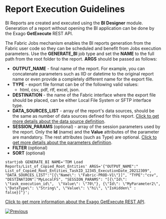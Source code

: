 # Report Execution Guidelines

BI Reports are created and executed using the **BI Designer** module. Generation of a report without opening the BI application can be done by the Exago **GetExecute** REST API.

The Fabric Jobs mechanism enables the BI reports generation from the Fabric user code so they can be scheduled and benefit from Jobs execution parameters. Use the  **GENERATE_BI** job type and set the **NAME** to the full path from the root folder to the report. **ARGS** should be passed as follows:

* **OUTPUT_NAME** - final name of the report. For example, you can concatenate parameters such as IID or datetime to the original report name or even provide a completely different name for the export file.
* **TYPE** - export file format can be of the following valid values:
  * html, csv, pdf, rtf, excel, json.
* **DESTINATION** - the name of the Fabric interface where the export file should be placed, can be either Local File System or SFTP interface type.
* **DATA_SOURCES_LIST** - array of the report's data sources, should be the same as number of data sources defined for this report. [Click to get more details about the data source definition](03_Metadata_Setup.md#data-sources).
* **SESSION_PARAMS** (optional) - array of the session parameters used by the report. Only the **Id** (name) and the **Value** attributes of the parameter are mandatory. The rest attributes (such as Type) are optional. [Click to get more details about the parameters definition](04_parameters.md).
* **FILTER** (optional)
* **SORT** (optional)

~~~
startjob GENERATE_BI NAME='TDM Load Reports/List_of_Copied_Root_Entities' ARGS='{"OUTPUT_NAME":" List_of_Copied_Root_Entities_TaskID_12345_ExecutionDate_20212309", "DATA_SOURCES_LIST":"[{\"Name\": \"Fabric-PROD-V1\"}]", "TYPE":"csv", "DESTINATION":"MyLocalFS", "SESSION_PARAMS": "[{\"Id\": \"task_execution_id\",  \"Value\": \"70\"}, {\"Id\": \"MyParameter2\", \"DataType\": \"String\", \"Value\": \"hi\", \"IsHidden\" : false}]"}';
~~~



[Click to get more information about the Exago GetExecute REST API](https://support.exagoinc.com/hc/en-us/articles/115003313988).



[![Previous](/articles/images/Previous.png)](05_report_creation_guidelines.md)

